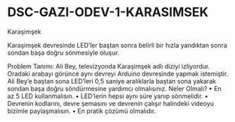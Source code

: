 # DSC-GAZI-ODEV-1-KARASIMSEK
Karaşimşek 

Karaşimşek devresinde LED’ler baştan sonra belirli bir hızla yandıktan sonra sondan başa doğru sönmesiyle oluşur.

Problem Tanımı:
Ali Bey, televizyonda Karaşimşek adlı diziyi izliyordur. Oradaki arabayı görünce aynı devreyi Arduino devresinde yapmak istemiştir. Ali Bey’e baştan sona LED’leri 0,5 saniye aralıklarla baştan sona yakarak sondan başa doğru söndürmesine yardımcı olmalısınız.
Neler Olmalı?
•	En az 5 LED kullanmalısın.
•	LED’lerin hepsi aynı süre yanıp sönmelidir.
•	Devrenin kodlarını, devre şemasını ve devrenin çalışır halindeki videoyu bizimle paylaşmalısın.
•	En pratik çözümü olmalıdır.

